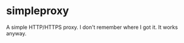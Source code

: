 simpleproxy
===========
A simple HTTP/HTTPS proxy.
I don't remember where I got it.
It works anyway.

